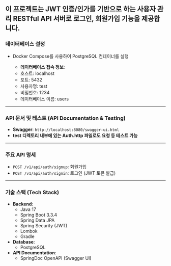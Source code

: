 ## 이 프로젝트는 JWT 인증/인가를 기반으로 하는 사용자 관리 RESTful API 서버로 로그인, 회원가입 기능을 제공합니다. 


### 데이터베이스 설정
   * Docker Compose를 사용하여 PostgreSQL 컨테이너를 실행
   
      * **데이터베이스 접속 정보**:
       * 호스트: localhost
       * 포트: 5432
       * 사용자명: test
       * 비밀번호: 1234
       * 데이터베이스 이름: users

---

### API 문서 및 테스트 (API Documentation & Testing)

* **Swagger**: `http://localhost:8080/swagger-ui.html`
* **test 디렉토리 내부에 있는 Auth.http 파일로도 요청 등 테스트 가능**

---

###  주요 API 명세

* `POST /v1/api/auth/signup`: 회원가입
* `POST /v1/api/auth/signin`: 로그인 (JWT 토큰 발급)

---

 ### 기술 스택 (Tech Stack)

* **Backend**:
    * Java 17
    * Spring Boot 3.3.4
    * Spring Data JPA
    * Spring Security (JWT)
    * Lombok
    * Gradle
* **Database**:
    * PostgreSQL
* **API Documentation**:
    * SpringDoc OpenAPI (Swagger UI)
